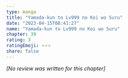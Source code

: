 ```yaml
---
type: manga
title: "Yamada-kun to Lv999 no Koi wo Suru"
date: "2023-04-15T08:41:27"
name: "Yamada-kun to Lv999 no Koi wo Suru"
chapter: 39
rating: 3
ratingEmoji: ⭐️⭐️⭐️
share: false
---
```


_[No review was written for this chapter]_
